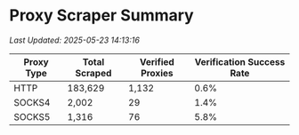 # Proxy Scraper Summary

_Last Updated: 2025-05-23 14:13:16_

| Proxy Type | Total Scraped | Verified Proxies | Verification Success Rate |
|------------|--------------|------------------|--------------------------|
| HTTP | 183,629 | 1,132 | 0.6% |
| SOCKS4 | 2,002 | 29 | 1.4% |
| SOCKS5 | 1,316 | 76 | 5.8% |
